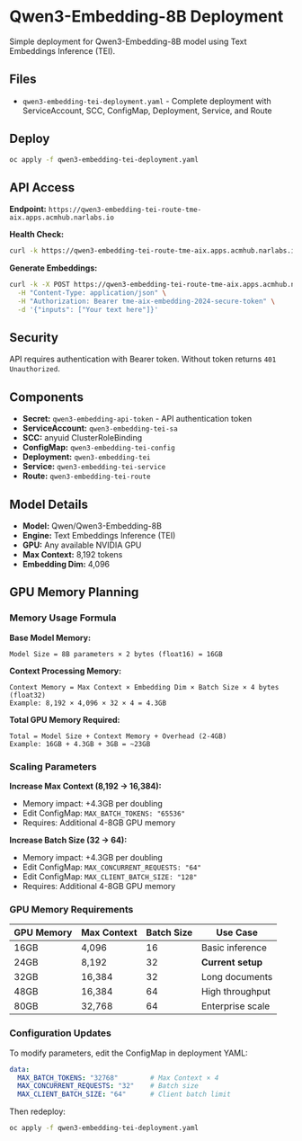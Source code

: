 # Qwen3-Embedding-8B Deployment

Simple deployment for Qwen3-Embedding-8B model using Text Embeddings Inference (TEI).

## Files

- `qwen3-embedding-tei-deployment.yaml` - Complete deployment with ServiceAccount, SCC, ConfigMap, Deployment, Service, and Route

## Deploy

```bash
oc apply -f qwen3-embedding-tei-deployment.yaml
```

## API Access

**Endpoint:** `https://qwen3-embedding-tei-route-tme-aix.apps.acmhub.narlabs.io`

**Health Check:**
```bash
curl -k https://qwen3-embedding-tei-route-tme-aix.apps.acmhub.narlabs.io/health
```

**Generate Embeddings:**
```bash
curl -k -X POST https://qwen3-embedding-tei-route-tme-aix.apps.acmhub.narlabs.io/embed \
  -H "Content-Type: application/json" \
  -H "Authorization: Bearer tme-aix-embedding-2024-secure-token" \
  -d '{"inputs": ["Your text here"]}'
```

## Security

API requires authentication with Bearer token. Without token returns `401 Unauthorized`.

## Components

- **Secret:** `qwen3-embedding-api-token` - API authentication token
- **ServiceAccount:** `qwen3-embedding-tei-sa`
- **SCC:** anyuid ClusterRoleBinding 
- **ConfigMap:** `qwen3-embedding-tei-config`
- **Deployment:** `qwen3-embedding-tei`
- **Service:** `qwen3-embedding-tei-service`
- **Route:** `qwen3-embedding-tei-route`

## Model Details

- **Model:** Qwen/Qwen3-Embedding-8B
- **Engine:** Text Embeddings Inference (TEI)
- **GPU:** Any available NVIDIA GPU
- **Max Context:** 8,192 tokens
- **Embedding Dim:** 4,096

## GPU Memory Planning

### Memory Usage Formula

**Base Model Memory:**
```
Model Size = 8B parameters × 2 bytes (float16) = 16GB
```

**Context Processing Memory:**
```
Context Memory = Max Context × Embedding Dim × Batch Size × 4 bytes (float32)
Example: 8,192 × 4,096 × 32 × 4 = 4.3GB
```

**Total GPU Memory Required:**
```
Total = Model Size + Context Memory + Overhead (2-4GB)
Example: 16GB + 4.3GB + 3GB = ~23GB
```

### Scaling Parameters

**Increase Max Context (8,192 → 16,384):**
- Memory impact: +4.3GB per doubling
- Edit ConfigMap: `MAX_BATCH_TOKENS: "65536"`
- Requires: Additional 4-8GB GPU memory

**Increase Batch Size (32 → 64):**
- Memory impact: +4.3GB per doubling  
- Edit ConfigMap: `MAX_CONCURRENT_REQUESTS: "64"`
- Edit ConfigMap: `MAX_CLIENT_BATCH_SIZE: "128"`
- Requires: Additional 4-8GB GPU memory

### GPU Memory Requirements

| GPU Memory | Max Context | Batch Size | Use Case |
|------------|-------------|------------|----------|
| 16GB | 4,096 | 16 | Basic inference |
| 24GB | 8,192 | 32 | **Current setup** |
| 32GB | 16,384 | 32 | Long documents |
| 48GB | 16,384 | 64 | High throughput |
| 80GB | 32,768 | 64 | Enterprise scale |

### Configuration Updates

To modify parameters, edit the ConfigMap in deployment YAML:

```yaml
data:
  MAX_BATCH_TOKENS: "32768"        # Max Context × 4
  MAX_CONCURRENT_REQUESTS: "32"    # Batch size
  MAX_CLIENT_BATCH_SIZE: "64"      # Client batch limit
```

Then redeploy:
```bash
oc apply -f qwen3-embedding-tei-deployment.yaml
```